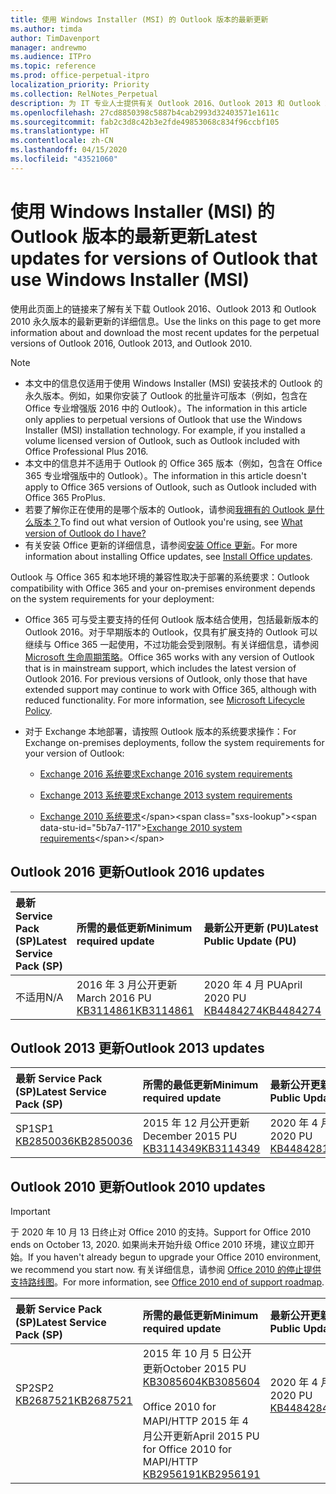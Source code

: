 ```yaml
---
title: 使用 Windows Installer (MSI) 的 Outlook 版本的最新更新
ms.author: timda
author: TimDavenport
manager: andrewmo
ms.audience: ITPro
ms.topic: reference
ms.prod: office-perpetual-itpro
localization_priority: Priority
ms.collection: RelNotes_Perpetual
description: 为 IT 专业人士提供有关 Outlook 2016、Outlook 2013 和 Outlook 2010 永久版本的最新更新信息的链接
ms.openlocfilehash: 27cd8850398c5887b4cab2993d32403571e1611c
ms.sourcegitcommit: fab2c3d8c42b3e2fde49853068c834f96ccbf105
ms.translationtype: HT
ms.contentlocale: zh-CN
ms.lasthandoff: 04/15/2020
ms.locfileid: "43521060"
---
```

# <a name="latest-updates-for-versions-of-outlook-that-use-windows-installer-msi"></a><span data-ttu-id="5b7a7-103">使用 Windows Installer (MSI) 的 Outlook 版本的最新更新</span><span class="sxs-lookup"><span data-stu-id="5b7a7-103">Latest updates for versions of Outlook that use Windows Installer (MSI)</span></span>

<span data-ttu-id="5b7a7-104">使用此页面上的链接来了解有关下载 Outlook 2016、Outlook 2013 和 Outlook 2010 永久版本的最新更新的详细信息。</span><span class="sxs-lookup"><span data-stu-id="5b7a7-104">Use the links on this page to get more information about and download the most recent updates for the perpetual versions of Outlook 2016, Outlook 2013, and Outlook 2010.</span></span>
  
> [!NOTE]
> - <span data-ttu-id="5b7a7-p101">本文中的信息仅适用于使用 Windows Installer (MSI) 安装技术的 Outlook 的永久版本。例如，如果你安装了 Outlook 的批量许可版本（例如，包含在 Office 专业增强版 2016 中的 Outlook）。</span><span class="sxs-lookup"><span data-stu-id="5b7a7-p101">The information in this article only applies to perpetual versions of Outlook that use the Windows Installer (MSI) installation technology. For example, if you installed a volume licensed version of Outlook, such as Outlook included with Office Professional Plus 2016.</span></span>
> - <span data-ttu-id="5b7a7-107">本文中的信息并不适用于 Outlook 的 Office 365 版本（例如，包含在 Office 365 专业增强版中的 Outlook）。</span><span class="sxs-lookup"><span data-stu-id="5b7a7-107">The information in this article doesn't apply to Office 365 versions of Outlook, such as Outlook included with Office 365 ProPlus.</span></span>
> - <span data-ttu-id="5b7a7-108">若要了解你正在使用的是哪个版本的 Outlook，请参阅[我拥有的 Outlook 是什么版本？](https://support.office.com/article/b3a9568c-edb5-42b9-9825-d48d82b2257c)</span><span class="sxs-lookup"><span data-stu-id="5b7a7-108">To find out what version of Outlook you're using, see [What version of Outlook do I have?](https://support.office.com/article/b3a9568c-edb5-42b9-9825-d48d82b2257c)</span></span>
> - <span data-ttu-id="5b7a7-109">有关安装 Office 更新的详细信息，请参阅[安装 Office 更新](https://support.office.com/article/2ab296f3-7f03-43a2-8e50-46de917611c5)。</span><span class="sxs-lookup"><span data-stu-id="5b7a7-109">For more information about installing Office updates, see [Install Office updates](https://support.office.com/article/2ab296f3-7f03-43a2-8e50-46de917611c5).</span></span> 
  
<span data-ttu-id="5b7a7-110">Outlook 与 Office 365 和本地环境的兼容性取决于部署的系统要求：</span><span class="sxs-lookup"><span data-stu-id="5b7a7-110">Outlook compatibility with Office 365 and your on-premises environment depends on the system requirements for your deployment:</span></span>
  
- <span data-ttu-id="5b7a7-p102">Office 365 可与受主要支持的任何 Outlook 版本结合使用，包括最新版本的 Outlook 2016。对于早期版本的 Outlook，仅具有扩展支持的 Outlook 可以继续与 Office 365 一起使用，不过功能会受到限制。有关详细信息，请参阅 [Microsoft 生命周期策略](https://support.microsoft.com/lifecycle)。</span><span class="sxs-lookup"><span data-stu-id="5b7a7-p102">Office 365 works with any version of Outlook that is in mainstream support, which includes the latest version of Outlook 2016. For previous versions of Outlook, only those that have extended support may continue to work with Office 365, although with reduced functionality. For more information, see [Microsoft Lifecycle Policy](https://support.microsoft.com/lifecycle).</span></span>
    
- <span data-ttu-id="5b7a7-114">对于 Exchange 本地部署，请按照 Outlook 版本的系统要求操作：</span><span class="sxs-lookup"><span data-stu-id="5b7a7-114">For Exchange on-premises deployments, follow the system requirements for your version of Outlook:</span></span>
    
  - [<span data-ttu-id="5b7a7-115">Exchange 2016 系统要求</span><span class="sxs-lookup"><span data-stu-id="5b7a7-115">Exchange 2016 system requirements</span></span>](https://docs.microsoft.com/Exchange/plan-and-deploy/system-requirements)
    
  - [<span data-ttu-id="5b7a7-116">Exchange 2013 系统要求</span><span class="sxs-lookup"><span data-stu-id="5b7a7-116">Exchange 2013 system requirements</span></span>](https://docs.microsoft.com/exchange/exchange-2013-system-requirements-exchange-2013-help)
    
  - <span data-ttu-id="5b7a7-117">[Exchange 2010 系统要求](https://docs.microsoft.com/previous-versions/office/exchange-server-2010/aa996719(v=exchg.141))</span><span class="sxs-lookup"><span data-stu-id="5b7a7-117">[Exchange 2010 system requirements](https://docs.microsoft.com/previous-versions/office/exchange-server-2010/aa996719(v=exchg.141))</span></span>

   
## <a name="outlook-2016-updates"></a><span data-ttu-id="5b7a7-118">Outlook 2016 更新</span><span class="sxs-lookup"><span data-stu-id="5b7a7-118">Outlook 2016 updates</span></span>

|<span data-ttu-id="5b7a7-119">**最新 Service Pack (SP)**</span><span class="sxs-lookup"><span data-stu-id="5b7a7-119">**Latest Service Pack (SP)**</span></span>|<span data-ttu-id="5b7a7-120">**所需的最低更新**</span><span class="sxs-lookup"><span data-stu-id="5b7a7-120">**Minimum required update**</span></span>|<span data-ttu-id="5b7a7-121">**最新公开更新 (PU)**</span><span class="sxs-lookup"><span data-stu-id="5b7a7-121">**Latest Public Update (PU)**</span></span>|
|:-----|:-----|:-----|
|<span data-ttu-id="5b7a7-122">不适用</span><span class="sxs-lookup"><span data-stu-id="5b7a7-122">N/A</span></span>  <br/> |<span data-ttu-id="5b7a7-123">2016 年 3 月公开更新</span><span class="sxs-lookup"><span data-stu-id="5b7a7-123">March 2016 PU</span></span> <br/>[<span data-ttu-id="5b7a7-124">KB3114861</span><span class="sxs-lookup"><span data-stu-id="5b7a7-124">KB3114861</span></span>](https://support.microsoft.com/help/3114861) <br/> |<span data-ttu-id="5b7a7-125">2020 年 4 月 PU</span><span class="sxs-lookup"><span data-stu-id="5b7a7-125">April 2020 PU</span></span> <br/>[<span data-ttu-id="5b7a7-126">KB4484274</span><span class="sxs-lookup"><span data-stu-id="5b7a7-126">KB4484274</span></span>](https://support.microsoft.com/help/4484274) 

## <a name="outlook-2013-updates"></a><span data-ttu-id="5b7a7-127">Outlook 2013 更新</span><span class="sxs-lookup"><span data-stu-id="5b7a7-127">Outlook 2013 updates</span></span>

|<span data-ttu-id="5b7a7-128">**最新 Service Pack (SP)**</span><span class="sxs-lookup"><span data-stu-id="5b7a7-128">**Latest Service Pack (SP)**</span></span>|<span data-ttu-id="5b7a7-129">**所需的最低更新**</span><span class="sxs-lookup"><span data-stu-id="5b7a7-129">**Minimum required update**</span></span>|<span data-ttu-id="5b7a7-130">**最新公开更新 (PU)**</span><span class="sxs-lookup"><span data-stu-id="5b7a7-130">**Latest Public Update (PU)**</span></span>|
|:-----|:-----|:-----|
|<span data-ttu-id="5b7a7-131">SP1</span><span class="sxs-lookup"><span data-stu-id="5b7a7-131">SP1</span></span>  <br/>[<span data-ttu-id="5b7a7-132">KB2850036</span><span class="sxs-lookup"><span data-stu-id="5b7a7-132">KB2850036</span></span>](https://go.microsoft.com/fwlink/p/?LinkId=512538) <br/> |<span data-ttu-id="5b7a7-133">2015 年 12 月公开更新</span><span class="sxs-lookup"><span data-stu-id="5b7a7-133">December 2015 PU</span></span> <br/>[<span data-ttu-id="5b7a7-134">KB3114349</span><span class="sxs-lookup"><span data-stu-id="5b7a7-134">KB3114349</span></span>](https://support.microsoft.com/kb/3114349) <br/> |<span data-ttu-id="5b7a7-135">2020 年 4 月 PU</span><span class="sxs-lookup"><span data-stu-id="5b7a7-135">April 2020 PU</span></span> <br/>[<span data-ttu-id="5b7a7-136">KB4484281</span><span class="sxs-lookup"><span data-stu-id="5b7a7-136">KB4484281</span></span>](https://support.microsoft.com/help/4484281)  |
   
## <a name="outlook-2010-updates"></a><span data-ttu-id="5b7a7-137">Outlook 2010 更新</span><span class="sxs-lookup"><span data-stu-id="5b7a7-137">Outlook 2010 updates</span></span>
> [!IMPORTANT]
<span data-ttu-id="5b7a7-138">于 2020 年 10 月 13 日终止对 Office 2010 的支持。</span><span class="sxs-lookup"><span data-stu-id="5b7a7-138">Support for Office 2010 ends on October 13, 2020.</span></span> <span data-ttu-id="5b7a7-139">如果尚未开始升级 Office 2010 环境，建议立即开始。</span><span class="sxs-lookup"><span data-stu-id="5b7a7-139">If you haven't already begun to upgrade your Office 2010 environment, we recommend you start now.</span></span> <span data-ttu-id="5b7a7-140">有关详细信息，请参阅 [Office 2010 的停止提供支持路线图](https://docs.microsoft.com/DeployOffice/office-2010-end-support-roadmap)。</span><span class="sxs-lookup"><span data-stu-id="5b7a7-140">For more information, see [Office 2010 end of support roadmap](https://docs.microsoft.com/DeployOffice/office-2010-end-support-roadmap).</span></span>

|<span data-ttu-id="5b7a7-141">**最新 Service Pack (SP)**</span><span class="sxs-lookup"><span data-stu-id="5b7a7-141">**Latest Service Pack (SP)**</span></span>|<span data-ttu-id="5b7a7-142">**所需的最低更新**</span><span class="sxs-lookup"><span data-stu-id="5b7a7-142">**Minimum required update**</span></span>|<span data-ttu-id="5b7a7-143">**最新公开更新 (PU)**</span><span class="sxs-lookup"><span data-stu-id="5b7a7-143">**Latest Public Update (PU)**</span></span>|
|:-----|:-----|:-----|
|<span data-ttu-id="5b7a7-144">SP2</span><span class="sxs-lookup"><span data-stu-id="5b7a7-144">SP2</span></span> <br/>[<span data-ttu-id="5b7a7-145">KB2687521</span><span class="sxs-lookup"><span data-stu-id="5b7a7-145">KB2687521</span></span>](https://go.microsoft.com/fwlink/p/?LinkId=512542) <br><br><br><br/> |<span data-ttu-id="5b7a7-146">2015 年 10 月 5 日公开更新</span><span class="sxs-lookup"><span data-stu-id="5b7a7-146">October 2015 PU</span></span> <br/> [<span data-ttu-id="5b7a7-147">KB3085604</span><span class="sxs-lookup"><span data-stu-id="5b7a7-147">KB3085604</span></span>](https://support.microsoft.com/kb/3085604) <br/><br/>  <span data-ttu-id="5b7a7-148">Office 2010 for MAPI/HTTP 2015 年 4 月公开更新</span><span class="sxs-lookup"><span data-stu-id="5b7a7-148">April 2015 PU for Office 2010 for MAPI/HTTP</span></span> <br/> [<span data-ttu-id="5b7a7-149">KB2956191</span><span class="sxs-lookup"><span data-stu-id="5b7a7-149">KB2956191</span></span>](https://support.microsoft.com/help/2956191/april-14-2015-update-for-office-2010-kb2956191) <br/> |<span data-ttu-id="5b7a7-150">2020 年 4 月 PU</span><span class="sxs-lookup"><span data-stu-id="5b7a7-150">April 2020 PU</span></span> <br/>[<span data-ttu-id="5b7a7-151">KB4484284</span><span class="sxs-lookup"><span data-stu-id="5b7a7-151">KB4484284</span></span>](https://support.microsoft.com/help/4484284) <br><br><br><br/>|
   

